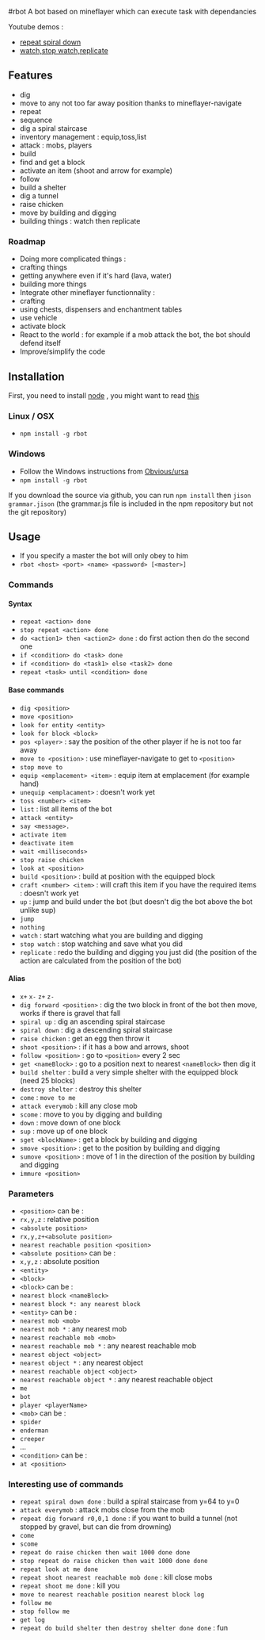 #rbot
A bot based on mineflayer which can execute task with dependancies

Youtube demos :
 * [repeat spiral down](http://www.youtube.com/watch?v=UM1ZV5200S0)
 * [watch,stop watch,replicate](http://www.youtube.com/watch?v=0cQxg9uDnzA)

## Features
 * dig
 * move to any not too far away position thanks to mineflayer-navigate
 * repeat
 * sequence
 * dig a spiral staircase
 * inventory management : equip,toss,list
 * attack : mobs, players
 * build
 * find and get a block
 * activate an item (shoot and arrow for example)
 * follow 
 * build a shelter
 * dig a tunnel
 * raise chicken
 * move by building and digging
 * building things : watch then replicate
 
### Roadmap

 * Doing more complicated things :
  * crafting things
  * getting anywhere even if it's hard (lava, water)
  * building more things
 * Integrate other mineflayer functionnality : 
  * crafting
  * using chests, dispensers and enchantment tables
  * use vehicle
  * activate block
 * React to the world : for example if a mob attack the bot, the bot should defend itself
 * Improve/simplify the code

## Installation

First, you need to install [node](http://nodejs.org/) , you might want to read [this](https://github.com/joyent/node/wiki/Installing-Node.js-via-package-manager)

### Linux / OSX

 * `npm install -g rbot`
 
### Windows

 * Follow the Windows instructions from [Obvious/ursa](https://github.com/Obvious/ursa)
 * `npm install -g rbot`

If you download the source via github, you can run `npm install` then `jison grammar.jison` (the grammar.js file is included in the npm repository but not the git repository)


## Usage
 * If you specify a master the bot will only obey to him
 * `rbot <host> <port> <name> <password> [<master>]`


### Commands
#### Syntax
 * `repeat <action> done`
 * `stop repeat <action> done`
 * `do <action1> then <action2> done` : do first action then do the second one
 * `if <condition> do <task> done`
 * `if <condition> do <task1> else <task2> done`
 * `repeat <task> until <condition> done`


#### Base commands
 * `dig <position>`
 * `move <position>`
 * `look for entity <entity>`
 * `look for block <block>`
 * `pos <player>` : say the position of the other player if he is not too far away
 * `move to <position>` : use mineflayer-navigate to get to `<position>`
 * `stop move to`
 * `equip <emplacement> <item>` : equip item at emplacement (for example hand)
 * `unequip <emplacament>` : doesn't work yet
 * `toss <number> <item>`
 * `list` : list all items of the bot
 * `attack <entity>`
 * `say <message>.`
 * `activate item`
 * `deactivate item`
 * `wait <milliseconds>`
 * `stop raise chicken`
 * `look at <position>`
 * `build <position>` : build at position with the equipped block
 * `craft <number> <item>` : will craft this item if you have the required items : doesn't work yet
 * `up` : jump and build under the bot (but doesn't dig the bot above the bot unlike sup)
 * `jump`
 * `nothing`
 * `watch` : start watching what you are building and digging
 * `stop watch` : stop watching and save what you did
 * `replicate` : redo the building and digging you just did (the position of the action are calculated from the position of the bot)
 
 
#### Alias
 * `x+` `x-` `z+` `z-`
 * `dig forward <position>` : dig the two block in front of the bot then move, works if there is gravel that fall
 * `spiral up` : dig an ascending spiral staircase
 * `spiral down` : dig a descending spiral staircase
 * `raise chicken` : get an egg then throw it
 * `shoot <position>` : if it has a bow and arrows, shoot <position>
 * `follow <position>` : go to `<position>` every 2 sec
 * `get <nameBlock>` : go to a position next to nearest `<nameBlock>` then dig it
 * `build shelter` : build a very simple shelter with the equipped block (need 25 blocks)
 * `destroy shelter` : destroy this shelter
 * `come` : `move to me`
 * `attack everymob` : kill any close mob
 * `scome` : move to you by digging and building
 * `down` : move down of one block
 * `sup` : move up of one block
 * `sget <blockName>` : get a block by building and digging
 * `smove <position>` : get to the position by building and digging
 * `sumove <position>` : move of 1 in the direction of the position by building and digging
 * `immure <position>`
 


### Parameters
 * `<position>` can be :
  * `rx,y,z` : relative position
  * `<absolute position>`
  * `rx,y,z+<absolute position>`
  * `nearest reachable position <position>`
 * `<absolute position>` can be :
  * `x,y,z` : absolute position
  * `<entity>`
  * `<block>`
 * `<block>` can be :
  * `nearest block <nameBlock>`
  * `nearest block *: any nearest block`
 * `<entity>` can be :
  * `nearest mob <mob>`
  * `nearest mob *` : any nearest mob
  * `nearest reachable mob <mob>`
  * `nearest reachable mob *` : any nearest reachable mob
  * `nearest object <object>`
  * `nearest object *` : any nearest object
  * `nearest reachable object <object>`
  * `nearest reachable object *` : any nearest reachable object
  * `me`
  * `bot`
  * `player <playerName>`
 * `<mob>` can be :
  * `spider`
  * `enderman`
  * `creeper`
  * ...
 * `<condition>` can be :
  * `at <position>`

### Interesting use of commands
 * `repeat spiral down done` : build a spiral staircase from y=64 to y=0
 * `attack everymob` : attack mobs close from the mob
 * `repeat dig forward r0,0,1 done` : if you want to build a tunnel (not stopped by gravel, but can die from drowning)
 * `come`
 * `scome`
 * `repeat do raise chicken then wait 1000 done done`
 * `stop repeat do raise chicken then wait 1000 done done`
 * `repeat look at me done`
 * `repeat shoot nearest reachable mob done` : kill close mobs
 * `repeat shoot me done` : kill you
 * `move to nearest reachable position nearest block log`
 * `follow me`
 * `stop follow me`
 * `get log`
 * `repeat do build shelter then destroy shelter done done` : fun
